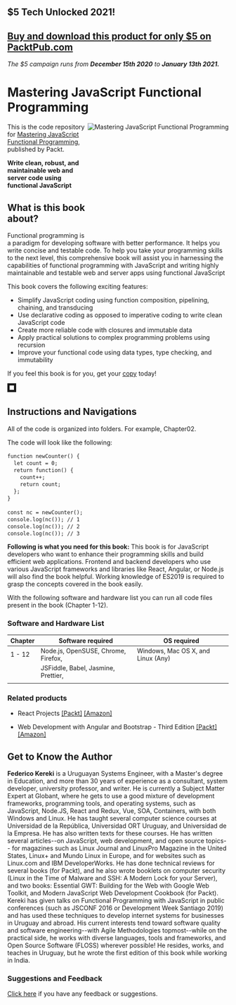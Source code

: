 ## $5 Tech Unlocked 2021!
[Buy and download this product for only $5 on PacktPub.com](https://www.packtpub.com/)
-----
*The $5 campaign         runs from __December 15th 2020__ to __January 13th 2021.__*

# 	Mastering JavaScript Functional Programming

<a href="https://www.packtpub.com/web-development/mastering-javascript-functional-programming-second-edition?utm_source=github&utm_medium=repository&utm_campaign=9781839213069"><img src="https://www.packtpub.com/media/catalog/product/cache/e4d64343b1bc593f1c5348fe05efa4a6/9/7/9781839213069-original.png" alt="	Mastering JavaScript Functional Programming" height="256px" align="right"></a>

This is the code repository for [Mastering JavaScript Functional Programming](https://www.packtpub.com/web-development/mastering-javascript-functional-programming-second-edition?utm_source=github&utm_medium=repository&utm_campaign=9781839213069), published by Packt.

**Write clean, robust, and maintainable web and server code using functional JavaScript**

## What is this book about?
Functional programming is a paradigm for developing software with better performance. It helps you write concise and testable code. To help you take your programming skills to the next level, this comprehensive book will assist you in harnessing the capabilities of functional programming with JavaScript and writing highly maintainable and testable web and server apps using functional JavaScript

This book covers the following exciting features: 
* Simplify JavaScript coding using function composition, pipelining, chaining, and transducing
* Use declarative coding as opposed to imperative coding to write clean JavaScript code
* Create more reliable code with closures and immutable data
* Apply practical solutions to complex programming problems using recursion
* Improve your functional code using data types, type checking, and immutability

If you feel this book is for you, get your [copy](https://www.amazon.com/dp/183921306X) today!

<a href="https://www.packtpub.com/?utm_source=github&utm_medium=banner&utm_campaign=GitHubBanner"><img src="https://raw.githubusercontent.com/PacktPublishing/GitHub/master/GitHub.png" 
alt="https://www.packtpub.com/" border="5" /></a>


## Instructions and Navigations
All of the code is organized into folders. For example, Chapter02.

The code will look like the following:
```
function newCounter() {
  let count = 0;
  return function() {
    count++;
    return count;
  };
}

const nc = newCounter();
console.log(nc()); // 1
console.log(nc()); // 2
console.log(nc()); // 3
```

**Following is what you need for this book:**
This book is for JavaScript developers who want to enhance their programming skills and build efficient web applications. Frontend and backend developers who use various JavaScript frameworks and libraries like React, Angular, or Node.js will also find the book helpful. Working knowledge of ES2019 is required to grasp the concepts covered in the book easily.

With the following software and hardware list you can run all code files present in the book (Chapter 1-12).

### Software and Hardware List

| Chapter  | Software required                   | OS required                        |
| -------- | ------------------------------------| -----------------------------------|
| 1 - 12   | Node.js, OpenSUSE, Chrome, Firefox, | Windows, Mac OS X, and Linux (Any) |
|          | JSFiddle, Babel, Jasmine, Prettier, |                                    |
|          |                                     |                                    |


### Related products <Other books you may enjoy>
* React Projects [[Packt]](https://www.packtpub.com/programming/react-js-projects?utm_source=github&utm_medium=repository&utm_campaign=9781789954937) [[Amazon]](https://www.amazon.com/dp/1789954932)

* Web Development with Angular and Bootstrap - Third Edition [[Packt]](https://www.packtpub.com/web-development/web-development-angular-and-bootstrap-third-edition?utm_source=github&utm_medium=repository&utm_campaign=9781788838108) [[Amazon]](https://www.amazon.com/dp/1788838106)

## Get to Know the Author
**Federico Kereki**
is a Uruguayan Systems Engineer, with a Master's degree in Education, and more than 30 years of experience as a consultant, system developer, university professor, and writer.
He is currently a Subject Matter Expert at Globant, where he gets to use a good mixture of development frameworks, programming tools, and operating systems, such as JavaScript, Node.JS, React and Redux, Vue, SOA, Containers, with both Windows and Linux.
He has taught several computer science courses at Universidad de la República, Universidad ORT Uruguay, and Universidad de la Empresa. He has also written texts for these courses.
He has written several articles--on JavaScript, web development, and open source topics-- for magazines such as Linux Journal and LinuxPro Magazine in the United States, Linux+ and Mundo Linux in Europe, and for websites such as Linux.com and IBM DeveloperWorks. He has done technical reviews for several books (for Packt), and he also wrote booklets on computer security (Linux in the Time of Malware and SSH: A Modern Lock for your Server), and two books: Essential GWT: Building for the Web with Google Web Toolkit, and Modern JavaScript Web Development Cookbook (for Packt).
Kereki has given talks on Functional Programming with JavaScript in public conferences (such as JSCONF 2016 or Development Week Santiago 2019) and has used these techniques to develop internet systems for businesses in Uruguay and abroad.
His current interests tend toward software quality and software engineering--with Agile Methodologies topmost--while on the practical side, he works with diverse languages, tools and frameworks, and Open Source Software (FLOSS) wherever possible!
He resides, works, and teaches in Uruguay, but he wrote the first edition of this book while working in India.


### Suggestions and Feedback
[Click here](https://docs.google.com/forms/d/e/1FAIpQLSdy7dATC6QmEL81FIUuymZ0Wy9vH1jHkvpY57OiMeKGqib_Ow/viewform) if you have any feedback or suggestions.
